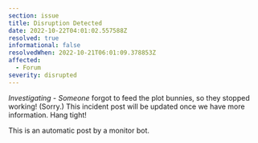 ```yaml
---
section: issue
title: Disruption Detected
date: 2022-10-22T04:01:02.557588Z
resolved: true
informational: false
resolvedWhen: 2022-10-21T06:01:09.378853Z
affected:
  - Forum
severity: disrupted
---
```

*Investigating* - _Someone_ forgot to feed the plot bunnies, so they stopped working! (Sorry.) This incident post will be updated once we have more information. Hang tight!

This is an automatic post by a monitor bot.
        
